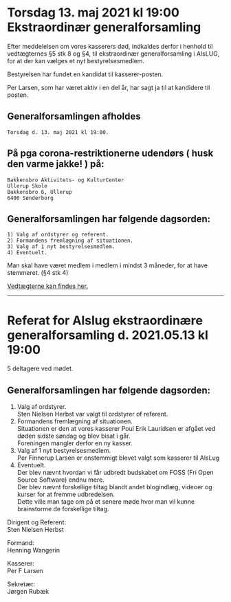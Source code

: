 <!-- alert -->

# Torsdag 13. maj 2021 kl 19:00 Ekstraordinær generalforsamling

Efter meddelelsen om vores kasserers død, indkaldes derfor i henhold til vedtægternes §5 stk 8 og §4, til ekstraordinær generalforsamling i AlsLUG, for at der kan vælges et nyt bestyrelsesmedlem.

Bestyrelsen har fundet en kandidat til kasserer-posten.

Per Larsen, som har været aktiv i en del år, har sagt ja til at kandidere til posten.


## Generalforsamlingen afholdes
    Torsdag d. 13. maj 2021 kl 19:00.


## På pga corona-restriktionerne udendørs ( husk den varme jakke! ) på:
    Bakkensbro Aktivitets- og KulturCenter
    Ullerup Skole
    Bakkensbro 6, Ullerup
    6400 Sønderborg

## Generalforsamlingen har følgende dagsorden:

    1) Valg af ordstyrer og referent.
    2) Formandens fremlægning af situationen.
    3) Valg af 1 nyt bestyrelsesmedlem.
    4) Eventuelt.

Man skal have været medlem i medlem i mindst 3 måneder, for at have stemmeret. (§4 stk 4)

[Vedtægterne kan findes her.](http://alslug.dk/om/vedtaegter.md)

-----

# Referat for Alslug ekstraordinære generalforsamling d. 2021.05.13 kl 19:00

5 deltagere ved mødet.

## Generalforsamlingen har følgende dagsorden:

1.	Valg af ordstyrer.\
	Sten Nielsen Herbst var valgt til ordstyrer of referent.
2.	Formandens fremlægning af situationen.\
	Situationen er den at vores kasserer Poul Erik Lauridsen er afgået ved døden sidste søndag og blev bisat i går.\
	Foreningen mangler derfor en ny kasser.
3.	Valg af 1 nyt bestyrelsesmedlem.\
	Per Finnerup Larsen er enstemmigt blevet valgt som kasserer til AlsLug
4.	Eventuelt.\
	Der blev nævnt hvordan vi får udbredt budskabet om FOSS (Fri Open Source Software) endnu mere.\
	Der blev nævnt forskellige tiltag blandt andet blogindlæg, videoer og kurser for at fremme udbredelsen.\
	Dette ville man tage om på et senere møde hvor man vil kunne brainstorme de forskellige tiltag.



Dirigent og Referent:\
Sten Nielsen Herbst

Formand:\
Henning Wangerin

Kasserer:\
Per F Larsen

Sekretær:\
Jørgen Rubæk
